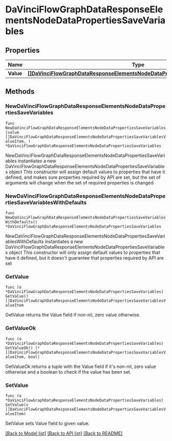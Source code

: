 # DaVinciFlowGraphDataResponseElementsNodeDataPropertiesSaveVariables

## Properties

Name | Type | Description | Notes
------------ | ------------- | ------------- | -------------
**Value** | [**[]DaVinciFlowGraphDataResponseElementsNodeDataPropertiesSaveVariablesValueItem**](DaVinciFlowGraphDataResponseElementsNodeDataPropertiesSaveVariablesValueItem.md) |  | 

## Methods

### NewDaVinciFlowGraphDataResponseElementsNodeDataPropertiesSaveVariables

`func NewDaVinciFlowGraphDataResponseElementsNodeDataPropertiesSaveVariables(value []DaVinciFlowGraphDataResponseElementsNodeDataPropertiesSaveVariablesValueItem, ) *DaVinciFlowGraphDataResponseElementsNodeDataPropertiesSaveVariables`

NewDaVinciFlowGraphDataResponseElementsNodeDataPropertiesSaveVariables instantiates a new DaVinciFlowGraphDataResponseElementsNodeDataPropertiesSaveVariables object
This constructor will assign default values to properties that have it defined,
and makes sure properties required by API are set, but the set of arguments
will change when the set of required properties is changed

### NewDaVinciFlowGraphDataResponseElementsNodeDataPropertiesSaveVariablesWithDefaults

`func NewDaVinciFlowGraphDataResponseElementsNodeDataPropertiesSaveVariablesWithDefaults() *DaVinciFlowGraphDataResponseElementsNodeDataPropertiesSaveVariables`

NewDaVinciFlowGraphDataResponseElementsNodeDataPropertiesSaveVariablesWithDefaults instantiates a new DaVinciFlowGraphDataResponseElementsNodeDataPropertiesSaveVariables object
This constructor will only assign default values to properties that have it defined,
but it doesn't guarantee that properties required by API are set

### GetValue

`func (o *DaVinciFlowGraphDataResponseElementsNodeDataPropertiesSaveVariables) GetValue() []DaVinciFlowGraphDataResponseElementsNodeDataPropertiesSaveVariablesValueItem`

GetValue returns the Value field if non-nil, zero value otherwise.

### GetValueOk

`func (o *DaVinciFlowGraphDataResponseElementsNodeDataPropertiesSaveVariables) GetValueOk() (*[]DaVinciFlowGraphDataResponseElementsNodeDataPropertiesSaveVariablesValueItem, bool)`

GetValueOk returns a tuple with the Value field if it's non-nil, zero value otherwise
and a boolean to check if the value has been set.

### SetValue

`func (o *DaVinciFlowGraphDataResponseElementsNodeDataPropertiesSaveVariables) SetValue(v []DaVinciFlowGraphDataResponseElementsNodeDataPropertiesSaveVariablesValueItem)`

SetValue sets Value field to given value.



[[Back to Model list]](../README.md#documentation-for-models) [[Back to API list]](../README.md#documentation-for-api-endpoints) [[Back to README]](../README.md)


